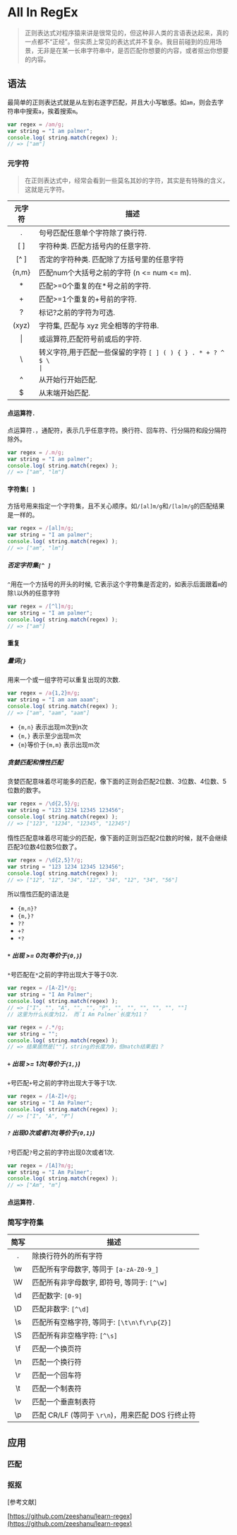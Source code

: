 # All In RegEx

> 正则表达式对程序猿来讲是很常见的，但这种非人类的言语表达起来，真的一点都不“正经”。但实质上常见的表达式并不复杂。我目前碰到的应用场景，无非是在某一长串字符串中，是否匹配你想要的内容，或者抠出你想要的内容。

## 语法

最简单的正则表达式就是从左到右逐字匹配，并且大小写敏感。如`am`，则会去字符串中搜索`a`，挨着搜索`m`。

``` javascript
var regex = /am/g;
var string = "I am palmer";
console.log( string.match(regex) ); 
// => ["am"]
```

### 元字符

> 在正则表达式中，经常会看到一些莫名其妙的字符，其实是有特殊的含义，这就是元字符。

|元字符|描述|
|:----:|----|
|.|句号匹配任意单个字符除了换行符.|
|[ ]|字符种类. 匹配方括号内的任意字符.|
|[^ ]|否定的字符种类. 匹配除了方括号里的任意字符|
|{n,m}|匹配num个大括号之前的字符 (n <= num <= m).|
|*|匹配>=0个重复的在*号之前的字符.|
|+|匹配>=1个重复的+号前的字符.
|?|标记?之前的字符为可选.|
|(xyz)|字符集, 匹配与 xyz 完全相等的字符串.|
|&#124;|或运算符,匹配符号前或后的字符.|
|&#92;|转义字符,用于匹配一些保留的字符 <code>[ ] ( ) { } . * + ? ^ $ \ &#124;</code>|
|^|从开始行开始匹配.|
|$|从末端开始匹配.|

#### 点运算符`.`

点运算符`.`，通配符，表示几乎任意字符。换行符、回车符、行分隔符和段分隔符除外。

``` javascript
var regex = /.m/g;
var string = "I am palmer";
console.log( string.match(regex) );
// => ["am", "lm"]
```

#### 字符集`[ ]`

方括号用来指定一个字符集，且不关心顺序。如`/[al]m/g`和`/[la]m/g`的匹配结果是一样的。

``` javascript
var regex = /[al]m/g;
var string = "I am palmer";
console.log( string.match(regex) );
// => ["am", "lm"]
```

##### 否定字符集`[^ ]`

`^`用在一个方括号的开头的时候, 它表示这个字符集是否定的，如表示后面跟着`m`的除`l`以外的任意字符

``` javascript
var regex = /[^l]m/g;
var string = "I am palmer";
console.log( string.match(regex) );
// => ["am"]
```

#### 重复

##### 量词`{}`

用来一个或一组字符可以重复出现的次数.

``` javascript
var regex = /a{1,2}m/g;
var string = "I am aam aaam";
console.log( string.match(regex) );
// => ["am", "aam", "aam"]
```

- `{m,n}` 表示出现m次到n次
- `{m,}` 表示至少出现m次
- `{m}`等价于`{m,m}` 表示出现m次

##### 贪婪匹配和惰性匹配

贪婪匹配意味着尽可能多的匹配，像下面的正则会匹配2位数、3位数、4位数、5位数的数字。

``` javascript
var regex = /\d{2,5}/g;
var string = "123 1234 12345 123456";
console.log( string.match(regex) );
// => ["123", "1234", "12345", "12345"]
```

惰性匹配意味着尽可能少的匹配，像下面的正则当匹配2位数的时候，就不会继续匹配3位数4位数5位数了。

``` javascript
var regex = /\d{2,5}?/g;
var string = "123 1234 12345 123456";
console.log( string.match(regex) );
// => ["12", "12", "34", "12", "34", "12", "34", "56"]
```

所以惰性匹配的语法是
- `{m,n}?` 
- `{m,}?`
- `??`
- `+?`
- `*?`


##### `*` 出现 >= 0次(等价于`{0,}`)

`*`号匹配在`*`之前的字符出现大于等于0次.

``` javascript
var regex = /[A-Z]*/g;
var string = "I Am Palmer";
console.log( string.match(regex) );
// => ["I", "", "A", "", "", "P", "", "", "", "", "", ""]
// 这里为什么长度为12， 而`I Am Palmer`长度为11？

var regex = /.*/g;
var string = "";
console.log( string.match(regex) );
// => 结果居然是[""]，string的长度为0，但match结果是1？
```

##### `+` 出现 >= 1次(等价于`{1,}`)

`+`号匹配`+`号之前的字符出现大于等于1次.

``` javascript
var regex = /[A-Z]+/g;
var string = "I Am Palmer";
console.log( string.match(regex) );
// => ["I", "A", "P"]
```

##### `?` 出现0次或者1次(等价于`{0,1}`)

`?`号匹配`?`号之前的字符出现0次或者1次.

``` javascript
var regex = /[A]?m/g;
var string = "I Am Palmer";
console.log( string.match(regex) );
// => ["Am", "m"]
```



#### 点运算符`.`

### 简写字符集

> 

|简写|描述|
|:----:|----|
|.|除换行符外的所有字符|
|\w|匹配所有字母数字, 等同于 `[a-zA-Z0-9_]`|
|\W|匹配所有非字母数字, 即符号, 等同于: `[^\w]`|
|\d|匹配数字: `[0-9]`|
|\D|匹配非数字: `[^\d]`|
|\s|匹配所有空格字符, 等同于: `[\t\n\f\r\p{Z}]`|
|\S|匹配所有非空格字符: `[^\s]`|
|\f|匹配一个换页符|
|\n|匹配一个换行符|
|\r|匹配一个回车符|
|\t|匹配一个制表符|
|\v|匹配一个垂直制表符|
|\p|匹配 CR/LF (等同于 `\r\n`)，用来匹配 DOS 行终止符|


## 应用

### 匹配

### 抠抠


[参考文献]

[https://github.com/zeeshanu/learn-regex](https://github.com/zeeshanu/learn-regex)
